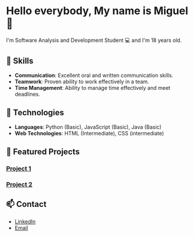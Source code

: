 # Hello everybody, My name is Miguel 👋


I'm Software Analysis and Development Student 💻 and I'm 18 years old. 


## 💼 Skills

- **Communication**: Excellent oral and written communication skills.
- **Teamwork**: Proven ability to work effectively in a team.
- **Time Management**: Ability to manage time effectively and meet deadlines.


## 🚀 Technologies

- **Languages**: Python (Basic), JavaScript (Basic), Java (Basic)
- **Web Technologies**: HTML (Intermediate), CSS (intermediate)


## 🌟 Featured Projects

### [Project 1](https://github.com/Miguelml1219/Small-Calculator)


### [Project 2](https://github.com/tu-usuario/proyecto2)

## 📫 Contact

- [LinkedIn](https://www.linkedin.com/in/miguel-medina-ladino-087a35312)
- [Email](mailto:miguel.medina1111@soy.sena.edu.co)

